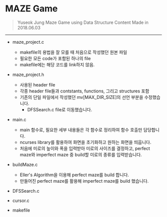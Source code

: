 MAZE Game
==========

> Yuseok Jung
> Maze Game using Data Structure Content
> Made in 2018.06.03
-------------------------------------
* maze\_project.c
    - makefile의 용법을 잘 모를 때 처음으로 작성했던 원본 파일
    - 필요한 모든 code가 포함된 하나의 file
    - makefile에는 해당 코드를 link하지 않음.

* maze\_project.h
    - 사용된 header file
    - 각종 header file들과 contstants, functions, 그리고 structures 포함
    - 기존의 단일 파일에서 작성했던 mv[MAX\_DIR\_SIZE]의 선언 부분을 수정했습니다.
        + DFSSearch.c file로 이동했습니다.

* main.c
    - main 함수로, 필요한 세부 내용들은 각 함수로 정리하여 함수 호출만 담당합니다.
    - ncurses library를 활용하여 화면을 초기화하고 원하는 화면을 띄웁니다.
    - 처음에 미로의 높이와 폭을 입력받아 미로의 사이즈를 결정하고, perfect maze와 imperfect maze 중 build할 미로의 종류를 입력받습니다.

* buildMaze.c
    - Eller's Algorithm을 이용해 perfect maze를 build 합니다.
    - 만들어진 perfect maze를 활용해 imperfect maze를 build 했습니다.

* DFSSearch.c

* cursor.c

* makefile

